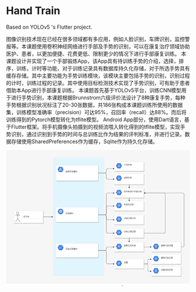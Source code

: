 # Hand Train

Based on YOLOv5 's Flutter project.

图像识别技术现在已经在很多领域都有多应用，例如人脸识别，车牌识别，监控警报等。本课题使用卷积神经网络进行手部及手势的识别，可以在康复治疗领域协助医护、患者，以更加便捷、花费更低、限制更少的情况下进行手部康复训练。
本课题设计并实现了一个手部锻炼App，该App具有待训练手势的介绍，选择，排序，训练，计时等功能，对于训练记录具有数据库持久化存储，对于所选手势具有缓存存储。其中主要功能为手势训练模块，该模块主要包括手势的识别，识别过程的计时，训练过程的记录。其中使用目标检测技术实现了手势识别，可有助于患者借助本App进行手部康复训练。
本课题首先基于YOLOv5平台，训练CNN模型用于进行手势识别，本课题根据Brunnstrom六级评价法设计了8种康复手势，每种手势根据识别状况标注了20-30张数据，共186张构成本课题训练所使用的数据集，训练模型准确率（precision）可达95%，召回率（recall）达88%。而后将训练得到的Pytorch模型转化为tflite模型。
Android App部分，使用Dart语言，基于Flutter框架。将手机摄像头拍摄到的视频流喂入转化得到的tflite模型，实现手势识别，通过识别到手势的时间与总训练比作为结果的评判标准，并进行记录。数据存储使用SharedPreferences作为缓存，Sqlite作为持久化存储。

![img.png](img.png)